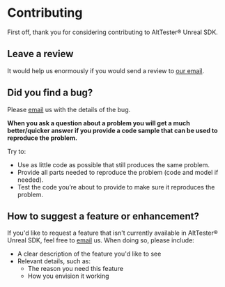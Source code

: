 # Contributing

First off, thank you for considering contributing to AltTester® Unreal SDK.

## Leave a review

It would help us enormously if you would send a review to [our email](mailto:contact@alttester.com).

## Did you find a bug?

Please [email](mailto:contact@alttester.com) us with the details of the bug.

**When you ask a question about a problem you will get a much better/quicker answer if you provide a code sample that can be used to reproduce the problem.**

Try to:

-   Use as little code as possible that still produces the same problem.
-   Provide all parts needed to reproduce the problem (code and model if needed).
-   Test the code you’re about to provide to make sure it reproduces the problem.

## How to suggest a feature or enhancement?

If you'd like to request a feature that isn't currently available in AltTester® Unreal SDK, feel free to [email](mailto:contact@alttester.com) us. When doing so, please include:

- A clear description of the feature you'd like to see
- Relevant details, such as:
    -   The reason you need this feature
    -   How you envision it working
